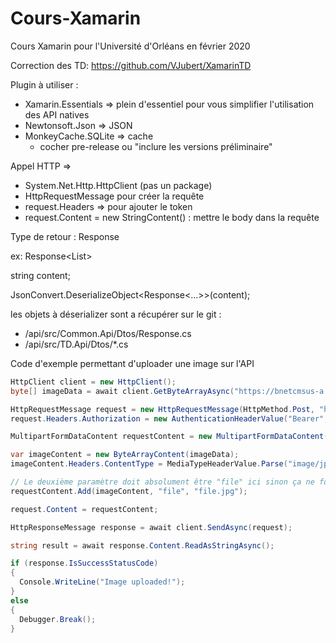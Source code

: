 # Cours-Xamarin
Cours Xamarin pour l'Université d'Orléans en février 2020

Correction des TD: https://github.com/VJubert/XamarinTD

Plugin à utiliser : 
- Xamarin.Essentials => plein d'essentiel pour vous simplifier l'utilisation des API natives
- Newtonsoft.Json => JSON
- MonkeyCache.SQLite => cache 
  - cocher pre-release ou "inclure les versions préliminaire"

Appel HTTP =>
  - System.Net.Http.HttpClient (pas un package)
  - HttpRequestMessage pour créer la requête
  - request.Headers => pour ajouter le token
  - request.Content = new StringContent() : mettre le body dans la requête
  
Type de retour : Response<T>
    
ex: Response<List<PlaceItemSummary>> 

string content;

JsonConvert.DeserializeObject<Response<...>>(content);

les objets à déserializer sont a récupérer sur le git : 
- /api/src/Common.Api/Dtos/Response.cs
- /api/src/TD.Api/Dtos/*.cs

Code d'exemple permettant d'uploader une image sur l'API
```csharp
HttpClient client = new HttpClient();
byte[] imageData = await client.GetByteArrayAsync("https://bnetcmsus-a.akamaihd.net/cms/blog_header/x6/X6KQ96B3LHMY1551140875276.jpg");

HttpRequestMessage request = new HttpRequestMessage(HttpMethod.Post, "https://td-api.julienmialon.com/images");
request.Headers.Authorization = new AuthenticationHeaderValue("Bearer", "__access__token__");

MultipartFormDataContent requestContent = new MultipartFormDataContent();

var imageContent = new ByteArrayContent(imageData);
imageContent.Headers.ContentType = MediaTypeHeaderValue.Parse("image/jpeg");

// Le deuxième paramètre doit absolument être "file" ici sinon ça ne fonctionnera pas
requestContent.Add(imageContent, "file", "file.jpg");

request.Content = requestContent;

HttpResponseMessage response = await client.SendAsync(request);

string result = await response.Content.ReadAsStringAsync();

if (response.IsSuccessStatusCode)
{
  Console.WriteLine("Image uploaded!");
}
else
{
  Debugger.Break();
}
```
